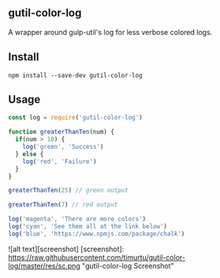 ## gutil-color-log

A wrapper around gulp-util's log for less verbose colored logs.

## Install

`npm install --save-dev gutil-color-log`

## Usage

```javascript
const log = require('gutil-color-log')

function greaterThanTen(num) {
  if(num > 10) {
    log('green', 'Success')
  } else {
    log('red', 'Failure')
  }
}

greaterThanTen(25) // green output

greaterThanTen(7) // red output

log('magenta', 'There are more colors')
log('cyan', 'See them all at the link below')
log('blue', 'https://www.npmjs.com/package/chalk')
```

![alt text][screenshot]
[screenshot]: https://raw.githubusercontent.com/timurtu/gutil-color-log/master/res/sc.png "gutil-color-log Screenshot"
